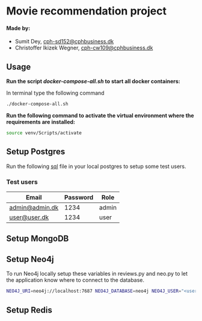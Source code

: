 # Movie recommendation project
#### Made by: ####

* Sumit Dey, cph-sd152@cphbusiness.dk
* Christoffer Ikizek Wegner, cph-cw109@cphbusiness.dk 


## Usage

**Run the script *docker-compose-all.sh* to start all docker containers:**

In terminal type the following command

```bash
./docker-compose-all.sh
```


**Run the following command to activate the virtual environment where the requirements are installed:**
```bash
source venv/Scripts/activate
```

## Setup Postgres
Run the following [sql](https://github.com/dofinator/db_eksamen_2022/blob/master/create_tables.sql) file in your local postgres to setup some test users.
### Test users
| Email     | Password | Role |
| ----------- | ----------- | ----------- 
| admin@admin.dk      | 1234       | admin |
| user@user.dk   | 1234       | user |

## Setup MongoDB

## Setup Neo4j
To run Neo4j locally setup these variables in reviews.py and neo.py to let the application know where to connect to the database.
```bash
NEO4J_URI=neo4j://localhost:7687 NEO4J_DATABASE=neo4j NEO4J_USER="<username>" NEO4J_PASSWORD="<password>" python movies.py
```

## Setup Redis
